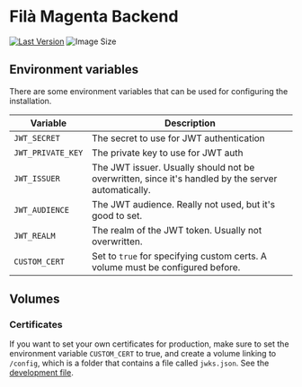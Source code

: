 # Filà Magenta Backend

[![Last Version](https://img.shields.io/docker/v/arnyminerz/filamagenta?style=for-the-badge)][docker-hub]
![Image Size](https://img.shields.io/docker/image-size/arnyminerz/filamagenta?style=for-the-badge)

## Environment variables

There are some environment variables that can be used for configuring the installation.

| Variable          | Description                                                                                        |
|-------------------|----------------------------------------------------------------------------------------------------|
| `JWT_SECRET`      | The secret to use for JWT authentication                                                           |
| `JWT_PRIVATE_KEY` | The private key to use for JWT auth                                                                |
| `JWT_ISSUER`      | The JWT issuer. Usually should not be overwritten, since it's handled by the server automatically. |
| `JWT_AUDIENCE`    | The JWT audience. Really not used, but it's good to set.                                           |                                                                                  |
| `JWT_REALM`       | The realm of the JWT token. Usually not overwritten.                                               |
| `CUSTOM_CERT`     | Set to `true` for specifying custom certs. A volume must be configured before.                     |

## Volumes
### Certificates
If you want to set your own certificates for production, make sure to set the environment variable `CUSTOM_CERT` to true,
and create a volume linking to `/config`, which is a folder that contains a file called `jwks.json`. See the
[development file](./src/main/resources/certs/jwks.json).

[docker-hub]: https://hub.docker.com/repository/docker/arnyminerz/filamagenta/general